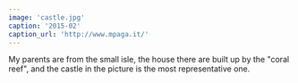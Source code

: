 ```yaml
---
image: 'castle.jpg'
caption: '2015-02'
caption_url: 'http://www.mpaga.it/'
---
```


My parents are from the small isle, the house there are built up by the "coral reef", and the castle in the picture is the most representative one.
